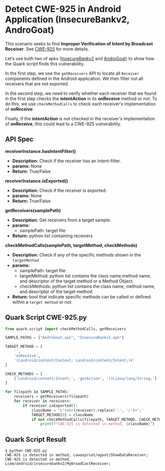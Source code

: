 # Detect CWE-925 in Android Application (InsecureBankv2, AndroGoat)

This scenario seeks to find **Improper Verification of Intent by Broadcast Receiver**. See [CWE-925](https://cwe.mitre.org/data/definitions/925.html) for more details.

Let’s use both two of apks ([InsecureBankv2](https://github.com/dineshshetty/Android-InsecureBankv2) and [AndroGoat](https://github.com/satishpatnayak/AndroGoat)) to show how the Quark script finds this vulnerability.

In the first step, we use the `getReceivers` API to locate all `Receiver` components defined in the Android application. We then filter out all receivers that are not exported.

In the second step, we need to verify whether each receiver that we found in the first step checks the **intentAction** in its **onReceive** method or not. To do this, we use `checkMethodCalls` to check each receiver's implementation of **onReceive**.

Finally, If the **intentAction** is not checked in the receiver's implementation of **onReceive**, this could lead to a CWE-925 vulnerability.

## API Spec
**receiverInstance.hasIntentFilter()**
* **Description:** Check if the receiver has an intent-filter.
* **params:** None
* **Return:** True/False

**receiverInstance.isExported()**
* **Description:** Check if the receiver is exported.
* **params:** None
* **Return:** True/False

**getReceivers(samplePath)**
* **Description:** Get receivers from a target sample.
* **params:**
    * samplePath:  target file
* **Return:** python list containing receivers

**checkMethodCalls(samplePath, targetMethod, checkMethods)**
* **Description:**  Check if any of the specific methods shown in the `targetMethod`
* **params:**
    * samplePath: target file
    * targetMethod:  python list contains the class name,method name, and descriptor of the target method or a Method Object.
    * checkMethods: python list contains the class name, method name, and descriptor of the target method.
* **Return:** bool that indicate specific methods can be called or defined within a `target method` or not.


## Quark Script CWE-925.py
```python
from quark.script import checkMethodCalls, getReceivers

SAMPLE_PATHS = ["AndroGoat.apk", "InsecureBankv2.apk"]

TARGET_METHOD = [
    '',
    'onReceive',
    '(Landroid/content/Context; Landroid/content/Intent;)V'
]

CHECK_METHODS = [
    ['Landroid/content/Intent;', 'getAction', '()Ljava/lang/String;']
]

for filepath in SAMPLE_PATHS:
    receivers = getReceivers(filepath)
    for receiver in receivers:
        if receiver.isExported():
            className = "L"+str(receiver).replace('.', '/')+';'
            TARGET_METHOD[0] = className
            if not checkMethodCalls(filepath, TARGET_METHOD, CHECK_METHODS):
                print(f"CWE-925 is detected in method, {className}")

```
## Quark Script Result
```
$ python CWE-925.py
CWE-925 is detected in method, Lowasp/sat/agoat/ShowDataReceiver;
CWE-925 is detected in method, Lcom/android/insecurebankv2/MyBroadCastReceiver;
```
